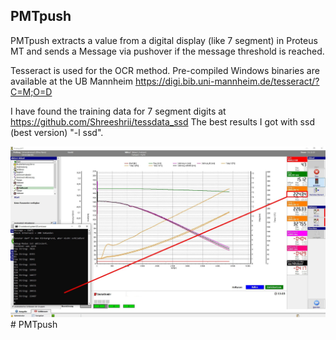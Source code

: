 ## PMTpush
PMTpush extracts a value from a digital display (like 7 segment) in Proteus MT and sends a Message via pushover
if the message threshold is reached.

Tesseract is used for the OCR method.
Pre-compiled Windows binaries are available at the UB Mannheim https://digi.bib.uni-mannheim.de/tesseract/?C=M;O=D

I have found the training data for 7 segment digits at https://github.com/Shreeshrii/tessdata_ssd
The best results I got with ssd (best version) "-l ssd".


![Screenshot](screenshot.jpg)#   P M T p u s h 
 
 